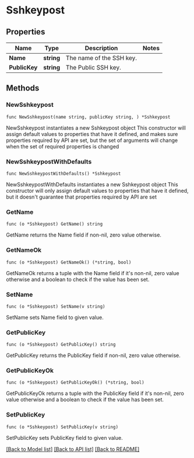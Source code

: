 # Sshkeypost

## Properties

Name | Type | Description | Notes
------------ | ------------- | ------------- | -------------
**Name** | **string** | The name of the SSH key. | 
**PublicKey** | **string** | The Public SSH key. | 

## Methods

### NewSshkeypost

`func NewSshkeypost(name string, publicKey string, ) *Sshkeypost`

NewSshkeypost instantiates a new Sshkeypost object
This constructor will assign default values to properties that have it defined,
and makes sure properties required by API are set, but the set of arguments
will change when the set of required properties is changed

### NewSshkeypostWithDefaults

`func NewSshkeypostWithDefaults() *Sshkeypost`

NewSshkeypostWithDefaults instantiates a new Sshkeypost object
This constructor will only assign default values to properties that have it defined,
but it doesn't guarantee that properties required by API are set

### GetName

`func (o *Sshkeypost) GetName() string`

GetName returns the Name field if non-nil, zero value otherwise.

### GetNameOk

`func (o *Sshkeypost) GetNameOk() (*string, bool)`

GetNameOk returns a tuple with the Name field if it's non-nil, zero value otherwise
and a boolean to check if the value has been set.

### SetName

`func (o *Sshkeypost) SetName(v string)`

SetName sets Name field to given value.


### GetPublicKey

`func (o *Sshkeypost) GetPublicKey() string`

GetPublicKey returns the PublicKey field if non-nil, zero value otherwise.

### GetPublicKeyOk

`func (o *Sshkeypost) GetPublicKeyOk() (*string, bool)`

GetPublicKeyOk returns a tuple with the PublicKey field if it's non-nil, zero value otherwise
and a boolean to check if the value has been set.

### SetPublicKey

`func (o *Sshkeypost) SetPublicKey(v string)`

SetPublicKey sets PublicKey field to given value.



[[Back to Model list]](../README.md#documentation-for-models) [[Back to API list]](../README.md#documentation-for-api-endpoints) [[Back to README]](../README.md)


